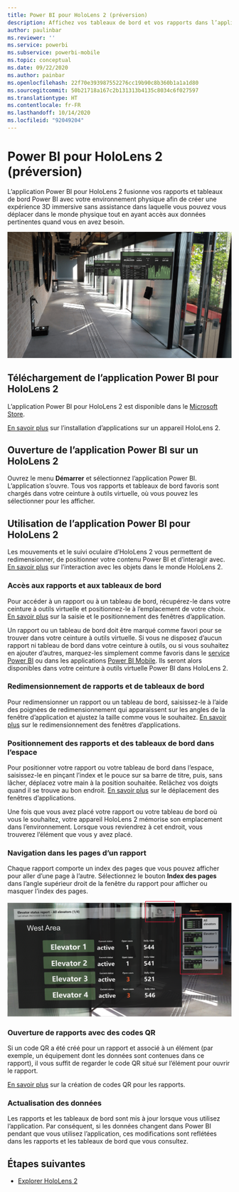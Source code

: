 ```yaml
---
title: Power BI pour HoloLens 2 (préversion)
description: Affichez vos tableaux de bord et vos rapports dans l’application Power BI pour HoloLens 2.
author: paulinbar
ms.reviewer: ''
ms.service: powerbi
ms.subservice: powerbi-mobile
ms.topic: conceptual
ms.date: 09/22/2020
ms.author: painbar
ms.openlocfilehash: 22f70e393987552276cc19b90c8b360b1a1a1d80
ms.sourcegitcommit: 50b21718a167c2b131313b4135c8034c6f027597
ms.translationtype: HT
ms.contentlocale: fr-FR
ms.lasthandoff: 10/14/2020
ms.locfileid: "92049204"
---
```

# <a name="power-bi-for-hololens-2-preview"></a>Power BI pour HoloLens 2 (préversion)
L’application Power BI pour HoloLens 2 fusionne vos rapports et tableaux de bord Power BI avec votre environnement physique afin de créer une expérience 3D immersive sans assistance dans laquelle vous pouvez vous déplacer dans le monde physique tout en ayant accès aux données pertinentes quand vous en avez besoin.

![Image de HoloLens 2 présentant des rapports Power BI flottant](media/mobile-hololens2-app/power-bi-hololens2-floating-reports.png)

## <a name="get-the-power-bi-app-for-hololens-2"></a>Téléchargement de l’application Power BI pour HoloLens 2 

L’application Power BI pour HoloLens 2 est disponible dans le [Microsoft Store](https://go.microsoft.com/fwlink/?linkid=526478).

[En savoir plus](/hololens/holographic-store-apps) sur l’installation d’applications sur un appareil HoloLens 2.

## <a name="open-the-power-bi-app-on-your-hololens-2"></a>Ouverture de l’application Power BI sur un HoloLens 2

Ouvrez le menu **Démarrer** et sélectionnez l’application Power BI. L’application s’ouvre. Tous vos rapports et tableaux de bord favoris sont chargés dans votre ceinture à outils virtuelle, où vous pouvez les sélectionner pour les afficher.

## <a name="using-the-power-bi-app-for-hololens-2"></a>Utilisation de l’application Power BI pour HoloLens 2

Les mouvements et le suivi oculaire d’HoloLens 2 vous permettent de redimensionner, de positionner votre contenu Power BI et d’interagir avec. [En savoir plus](/hololens/hololens2-basic-usage) sur l’interaction avec les objets dans le monde HoloLens 2.

### <a name="access-reports-and-dashboards"></a>Accès aux rapports et aux tableaux de bord

Pour accéder à un rapport ou à un tableau de bord, récupérez-le dans votre ceinture à outils virtuelle et positionnez-le à l’emplacement de votre choix. [En savoir plus](/hololens/hololens2-basic-usage#moving-holograms) sur la saisie et le positionnement des fenêtres d’application.

Un rapport ou un tableau de bord doit être marqué comme favori pour se trouver dans votre ceinture à outils virtuelle. Si vous ne disposez d’aucun rapport ni tableau de bord dans votre ceinture à outils, ou si vous souhaitez en ajouter d’autres, marquez-les simplement comme favoris dans le [service Power BI](../end-user-favorite.md) ou dans les applications [Power BI Mobile](mobile-apps-favorites.md). Ils seront alors disponibles dans votre ceinture à outils virtuelle Power BI dans HoloLens 2.

### <a name="resize-reports-and-dashboards"></a>Redimensionnement de rapports et de tableaux de bord

Pour redimensionner un rapport ou un tableau de bord, saisissez-le à l’aide des poignées de redimensionnement qui apparaissent sur les angles de la fenêtre d’application et ajustez la taille comme vous le souhaitez. [En savoir plus](/hololens/hololens2-basic-usage#resizing-holograms) sur le redimensionnement des fenêtres d’applications.

### <a name="position-reports-and-dashboards-in-space"></a>Positionnement des rapports et des tableaux de bord dans l’espace

Pour positionner votre rapport ou votre tableau de bord dans l’espace, saisissez-le en pinçant l’index et le pouce sur sa barre de titre, puis, sans lâcher, déplacez votre main à la position souhaitée. Relâchez vos doigts quand il se trouve au bon endroit. [En savoir plus](/hololens/hololens2-basic-usage#moving-holograms) sur le déplacement des fenêtres d’applications.

Une fois que vous avez placé votre rapport ou votre tableau de bord où vous le souhaitez, votre appareil HoloLens 2 mémorise son emplacement dans l’environnement. Lorsque vous reviendrez à cet endroit, vous trouverez l’élément que vous y avez placé.

### <a name="browse-report-pages"></a>Navigation dans les pages d’un rapport

Chaque rapport comporte un index des pages que vous pouvez afficher pour aller d’une page à l’autre. Sélectionnez le bouton **Index des pages** dans l’angle supérieur droit de la fenêtre du rapport pour afficher ou masquer l’index des pages.

![Image représentant l’index des pages du rapport dans Power BI pour HoloLens 2](media/mobile-hololens2-app/power-bi-hololens2-browse-report-pages.png)

### <a name="open-reports-with-qr-codes"></a>Ouverture de rapports avec des codes QR

Si un code QR a été créé pour un rapport et associé à un élément (par exemple, un équipement dont les données sont contenues dans ce rapport), il vous suffit de regarder le code QR situé sur l’élément pour ouvrir le rapport.

[En savoir plus](../../create-reports/service-create-qr-code-for-report.md) sur la création de codes QR pour les rapports.

### <a name="data-refresh"></a>Actualisation des données

Les rapports et les tableaux de bord sont mis à jour lorsque vous utilisez l’application. Par conséquent, si les données changent dans Power BI pendant que vous utilisez l’application, ces modifications sont reflétées dans les rapports et les tableaux de bord que vous consultez.

## <a name="next-steps"></a>Étapes suivantes

* [Explorer HoloLens 2](/hololens/hololens2-basic-usage)